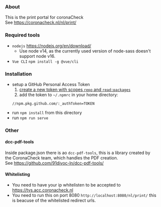 ### About
This is the print portal for coronaCheck  
See https://coronacheck.nl/nl/print/

### Required tools
- `nodejs` https://nodejs.org/en/download/
  * Use node v14, as the currently used version of node-sass doesn't support node v16.
- `Vue CLI` `npm install -g @vue/cli`
  
### Installation
- setup a GitHub Personal Access Token
  1. [create a new token with scopes `repo` and `read:packages`](https://github.com/settings/tokens/new?scopes=repo,read:packages&description=nl-covid19-coronacheck-website)
  2. add the token to `~/.npmrc` in your home directory:
    ```
    //npm.pkg.github.com/:_authToken=TOKEN
    ```
- run `npm install` from this directory
- run `npm run serve`

### Other

#### dcc-pdf-tools
Inside package.json there is ao `dcc-pdf-tools`, this is a library 
created by the CoronaCheck team, which handles the PDF creation.  
See https://github.com/91divoc-ln/dcc-pdf-tools/

#### Whitelisting
- You need to have your ip whitelisten to be accepted to https://tvs.acc.coronacheck.nl
- You need to run this on port 8080 `http://localhost:8080/nl/print/` this is beacuse
  of the whitelisted redirect urls.
